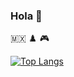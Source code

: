 ### Hola 👋

<!--
**mxrxxio/mxrxxio** is a ✨ _special_ ✨ repository because its `README.md` (this file) appears on your GitHub profile.

Here are some ideas to get you started:

- 🔭 I’m currently working on ...
- 🌱 I’m currently learning ...
- 👯 I’m looking to collaborate on ...
- 🤔 I’m looking for help with ...
- 💬 Ask me about ...
- 📫 How to reach me: ...
- 😄 Pronouns: ...
- ⚡ Fun fact: ...
-->

:mexico: :chess_pawn: :video_game:

[![Top Langs](https://github-readme-stats.vercel.app/api/top-langs/?username=mxrxxio)](https://github.com/anuraghazra/github-readme-stats)
